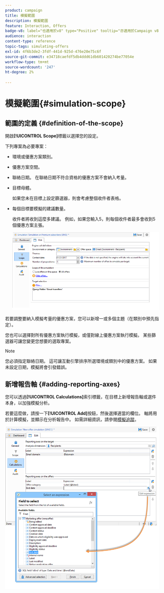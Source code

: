 ```yaml
---
product: campaign
title: 模擬範圍
description: 模擬範圍
feature: Interaction, Offers
badge-v8: label="也適用於v8" type="Positive" tooltip="亦適用於Campaign v8"
audience: interaction
content-type: reference
topic-tags: simulating-offers
exl-id: 4f6b3de2-3fdf-441d-925d-476e20e75c6f
source-git-commit: e34718caefdf5db4ddd61db601420274be77054e
workflow-type: tm+mt
source-wordcount: '247'
ht-degree: 2%

---
```


# 模擬範圍{#simulation-scope}



## 範圍的定義 {#definition-of-the-scope}

開啟&#x200B;**[!UICONTROL Scope]**&#x200B;標籤以選擇您的設定。

下列專案為必要專案：

* 環境或優惠方案類別。
* 優惠方案空間。
* 聯絡日期。 在聯絡日期不符合資格的優惠方案不會納入考量。
* 目標母體。

  如果您未在目標上設定篩選器，則會考慮整個收件者表格。

* 每個目標要模擬的建議數量。

  收件者將收到這麼多建議。 例如，如果您輸入5，則每個收件者最多會收到5個優惠方案主張。

  ![](assets/offer_simulation_009.png)

若要調整要納入模擬考量的優惠方案，您可以新增一或多個主題（在類別中預先指定）。

您也可以選擇對所有優惠方案執行模擬，或僅對線上優惠方案執行模擬。 某些篩選器可讓您變更您想要的選取專案。

>[!NOTE]
>
>您必須指定聯絡日期。 這可讓互動引擎排序所選環境或類別中的優惠方案。 如果未設定日期，模擬將會引發錯誤。

## 新增報告軸 {#adding-reporting-axes}

您可以透過&#x200B;**[!UICONTROL Calculations]**&#x200B;索引標籤，在目標上新增報告軸或選件本身，以加強模擬分析。

若要這麼做，請按一下&#x200B;**[!UICONTROL Add]**&#x200B;按鈕，然後選擇適當的欄位。 軸將用於計算模擬，並顯示在分析報告中。 如需詳細資訊，請參閱[模擬追蹤](../../interaction/using/simulation-tracking.md)。

![](assets/offer_simulation_011.png)
